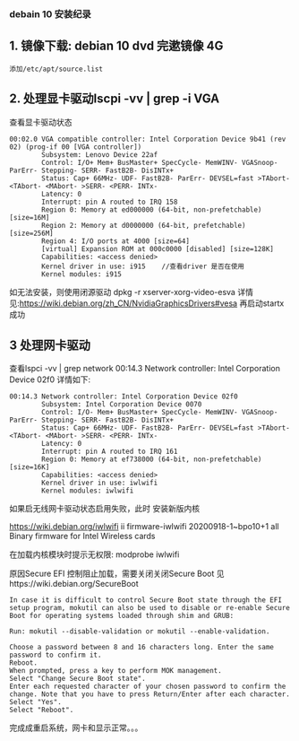 ### debain 10 安装纪录

## 1. 镜像下载: debian 10 dvd 完遬镜像 4G
    添加/etc/apt/source.list

## 2. 处理显卡驱动lscpi -vv | grep -i VGA 

查看显卡驱动状态
```
00:02.0 VGA compatible controller: Intel Corporation Device 9b41 (rev 02) (prog-if 00 [VGA controller])
        Subsystem: Lenovo Device 22af
        Control: I/O+ Mem+ BusMaster+ SpecCycle- MemWINV- VGASnoop- ParErr- Stepping- SERR- FastB2B- DisINTx+
        Status: Cap+ 66MHz- UDF- FastB2B- ParErr- DEVSEL=fast >TAbort- <TAbort- <MAbort- >SERR- <PERR- INTx-
        Latency: 0
        Interrupt: pin A routed to IRQ 158
        Region 0: Memory at ed000000 (64-bit, non-prefetchable) [size=16M]
        Region 2: Memory at d0000000 (64-bit, prefetchable) [size=256M]
        Region 4: I/O ports at 4000 [size=64]
        [virtual] Expansion ROM at 000c0000 [disabled] [size=128K]
        Capabilities: <access denied>
        Kernel driver in use: i915    //查看driver 是否在使用
        Kernel modules: i915

```
如无法安装，则使用闭源驱动
dpkg -r xserver-xorg-video-esva
详情见:https://wiki.debian.org/zh_CN/NvidiaGraphicsDrivers#vesa
再启动startx 成功

## 3 处理网卡驱动
查看lspci -vv | grep network
00:14.3 Network controller: Intel Corporation Device 02f0
详情如下:
```
00:14.3 Network controller: Intel Corporation Device 02f0
        Subsystem: Intel Corporation Device 0070
        Control: I/O- Mem+ BusMaster+ SpecCycle- MemWINV- VGASnoop- ParErr- Stepping- SERR- FastB2B- DisINTx+
        Status: Cap+ 66MHz- UDF- FastB2B- ParErr- DEVSEL=fast >TAbort- <TAbort- <MAbort- >SERR- <PERR- INTx-
        Latency: 0
        Interrupt: pin A routed to IRQ 161
        Region 0: Memory at ef738000 (64-bit, non-prefetchable) [size=16K]
        Capabilities: <access denied>
        Kernel driver in use: iwlwifi
        Kernel modules: iwlwifi
```
如果启无线网卡驱动状态启用失败，此时
 安装新版内核


https://wiki.debian.org/iwlwifi
ii  firmware-iwlwifi                       20200918-1~bpo10+1                           all          Binary firmware for Intel Wireless cards

在加载内核模块时提示无权限:
modprobe iwlwifi 

原因Secure EFI 控制阻止加载，需要关闭关闭Secure Boot
见https://wiki.debian.org/SecureBoot
```
In case it is difficult to control Secure Boot state through the EFI setup program, mokutil can also be used to disable or re-enable Secure Boot for operating systems loaded through shim and GRUB:

Run: mokutil --disable-validation or mokutil --enable-validation.

Choose a password between 8 and 16 characters long. Enter the same password to confirm it.
Reboot.
When prompted, press a key to perform MOK management.
Select "Change Secure Boot state".
Enter each requested character of your chosen password to confirm the change. Note that you have to press Return/Enter after each character.
Select "Yes".
Select "Reboot".

```

完成成重启系统，网卡和显示正常。。。
